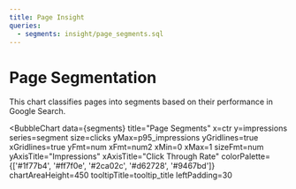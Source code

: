 ```yaml
---
title: Page Insight
queries:
  - segments: insight/page_segments.sql
---
```


# Page Segmentation

This chart classifies pages into segments based on their performance in Google Search.

<BubbleChart
    data={segments}
    title="Page Segments"
    x=ctr
    y=impressions
    series=segment
    size=clicks
    yMax=p95_impressions
    yGridlines=true
    xGridlines=true
    yFmt=num
    xFmt=num2
    xMin=0
    xMax=1
    sizeFmt=num
    yAxisTitle="Impressions"
    xAxisTitle="Click Through Rate"
    colorPalette={['#1f77b4', '#ff7f0e', '#2ca02c', '#d62728', '#9467bd']}
    chartAreaHeight=450
    tooltipTitle=tooltip_title
    leftPadding=30
>
</BubbleChart>

<!--
    Note on tooltip:
    The tooltip title is set to a custom column combining page_title and position.
    The tooltip body will show the values for x (CTR), y (Impressions), and size (Clicks) by default.
-->
